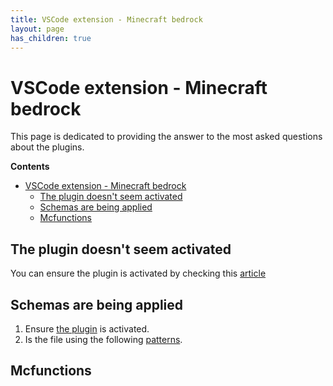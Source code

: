 ```yaml
---
title: VSCode extension - Minecraft bedrock
layout: page
has_children: true
---
```


# VSCode extension - Minecraft bedrock

This page is dedicated to providing the answer to the most asked questions about the plugins.

**Contents**

- [VSCode extension - Minecraft bedrock](#vscode-extension---minecraft-bedrock)
  - [The plugin doesn't seem activated](#the-plugin-doesnt-seem-activated)
  - [Schemas are being applied](#schemas-are-being-applied)
  - [Mcfunctions](#mcfunctions)

## The plugin doesn't seem activated

You can ensure the plugin is activated by checking this [article](console.md)

## Schemas are being applied

1. Ensure [the plugin](#the-plugin-doesnt-seem-activated) is activated.
2. Is the file using the following [patterns](json.md).

## Mcfunctions
